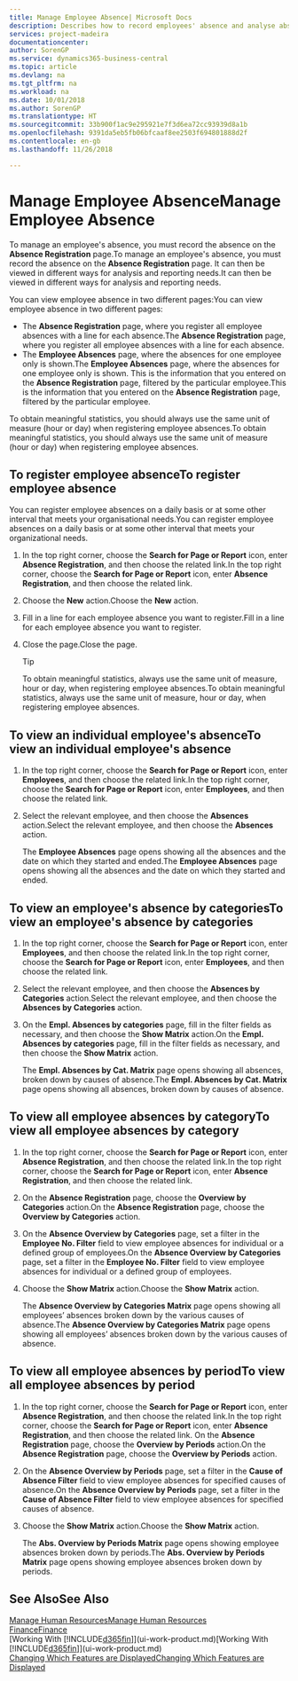 ```yaml
---
title: Manage Employee Absence| Microsoft Docs
description: Describes how to record employees' absence and analyse absence statistics.
services: project-madeira
documentationcenter: 
author: SorenGP
ms.service: dynamics365-business-central
ms.topic: article
ms.devlang: na
ms.tgt_pltfrm: na
ms.workload: na
ms.date: 10/01/2018
ms.author: SorenGP
ms.translationtype: HT
ms.sourcegitcommit: 33b900f1ac9e295921e7f3d6ea72cc93939d8a1b
ms.openlocfilehash: 9391da5eb5fb06bfcaaf8ee2503f694801888d2f
ms.contentlocale: en-gb
ms.lasthandoff: 11/26/2018

---
```

# <a name="manage-employee-absence"></a><span data-ttu-id="633c8-103">Manage Employee Absence</span><span class="sxs-lookup"><span data-stu-id="633c8-103">Manage Employee Absence</span></span>
<span data-ttu-id="633c8-104">To manage an employee's absence, you must record the absence on the **Absence Registration** page.</span><span class="sxs-lookup"><span data-stu-id="633c8-104">To manage an employee's absence, you must record the absence on the **Absence Registration** page.</span></span> <span data-ttu-id="633c8-105">It can then be viewed in different ways for analysis and reporting needs.</span><span class="sxs-lookup"><span data-stu-id="633c8-105">It can then be viewed in different ways for analysis and reporting needs.</span></span>

<span data-ttu-id="633c8-106">You can view employee absence in two different pages:</span><span class="sxs-lookup"><span data-stu-id="633c8-106">You can view employee absence in two different pages:</span></span>

* <span data-ttu-id="633c8-107">The **Absence Registration** page, where you register all employee absences with a line for each absence.</span><span class="sxs-lookup"><span data-stu-id="633c8-107">The **Absence Registration** page, where you register all employee absences with a line for each absence.</span></span>
* <span data-ttu-id="633c8-108">The **Employee Absences** page, where the absences for one employee only is shown.</span><span class="sxs-lookup"><span data-stu-id="633c8-108">The **Employee Absences** page, where the absences for one employee only is shown.</span></span> <span data-ttu-id="633c8-109">This is the information that you entered on the **Absence Registration** page, filtered by the particular employee.</span><span class="sxs-lookup"><span data-stu-id="633c8-109">This is the information that you entered on the **Absence Registration** page, filtered by the particular employee.</span></span>

<span data-ttu-id="633c8-110">To obtain meaningful statistics, you should always use the same unit of measure (hour or day) when registering employee absences.</span><span class="sxs-lookup"><span data-stu-id="633c8-110">To obtain meaningful statistics, you should always use the same unit of measure (hour or day) when registering employee absences.</span></span>

## <a name="to-register-employee-absence"></a><span data-ttu-id="633c8-111">To register employee absence</span><span class="sxs-lookup"><span data-stu-id="633c8-111">To register employee absence</span></span>
<span data-ttu-id="633c8-112">You can register employee absences on a daily basis or at some other interval that meets your organisational needs.</span><span class="sxs-lookup"><span data-stu-id="633c8-112">You can register employee absences on a daily basis or at some other interval that meets your organizational needs.</span></span>

1. <span data-ttu-id="633c8-113">In the top right corner, choose the **Search for Page or Report** icon, enter **Absence Registration**, and then choose the related link.</span><span class="sxs-lookup"><span data-stu-id="633c8-113">In the top right corner, choose the **Search for Page or Report** icon, enter **Absence Registration**, and then choose the related link.</span></span>
2. <span data-ttu-id="633c8-114">Choose the **New** action.</span><span class="sxs-lookup"><span data-stu-id="633c8-114">Choose the **New** action.</span></span>
3. <span data-ttu-id="633c8-115">Fill in a line for each employee absence you want to register.</span><span class="sxs-lookup"><span data-stu-id="633c8-115">Fill in a line for each employee absence you want to register.</span></span>
4. <span data-ttu-id="633c8-116">Close the page.</span><span class="sxs-lookup"><span data-stu-id="633c8-116">Close the page.</span></span>

    > [!Tip]
    > <span data-ttu-id="633c8-117">To obtain meaningful statistics, always use the same unit of measure, hour or day, when registering employee absences.</span><span class="sxs-lookup"><span data-stu-id="633c8-117">To obtain meaningful statistics, always use the same unit of measure, hour or day, when registering employee absences.</span></span>

## <a name="to-view-an-individual-employees-absence"></a><span data-ttu-id="633c8-118">To view an individual employee's absence</span><span class="sxs-lookup"><span data-stu-id="633c8-118">To view an individual employee's absence</span></span>
1. <span data-ttu-id="633c8-119">In the top right corner, choose the **Search for Page or Report** icon, enter **Employees**, and then choose the related link.</span><span class="sxs-lookup"><span data-stu-id="633c8-119">In the top right corner, choose the **Search for Page or Report** icon, enter **Employees**, and then choose the related link.</span></span>
2. <span data-ttu-id="633c8-120">Select the relevant employee, and then choose the **Absences** action.</span><span class="sxs-lookup"><span data-stu-id="633c8-120">Select the relevant employee, and then choose the **Absences** action.</span></span>

    <span data-ttu-id="633c8-121">The **Employee Absences** page opens showing all the absences and the date on which they started and ended.</span><span class="sxs-lookup"><span data-stu-id="633c8-121">The **Employee Absences** page opens showing all the absences and the date on which they started and ended.</span></span>

## <a name="to-view-an-employees-absence-by-categories"></a><span data-ttu-id="633c8-122">To view an employee's absence by categories</span><span class="sxs-lookup"><span data-stu-id="633c8-122">To view an employee's absence by categories</span></span>
1. <span data-ttu-id="633c8-123">In the top right corner, choose the **Search for Page or Report** icon, enter **Employees**, and then choose the related link.</span><span class="sxs-lookup"><span data-stu-id="633c8-123">In the top right corner, choose the **Search for Page or Report** icon, enter **Employees**, and then choose the related link.</span></span>
2. <span data-ttu-id="633c8-124">Select the relevant employee, and then choose the **Absences by Categories** action.</span><span class="sxs-lookup"><span data-stu-id="633c8-124">Select the relevant employee, and then choose the **Absences by Categories** action.</span></span>
3. <span data-ttu-id="633c8-125">On the **Empl. Absences by categories** page, fill in the filter fields as necessary, and then choose the **Show Matrix** action.</span><span class="sxs-lookup"><span data-stu-id="633c8-125">On the **Empl. Absences by categories** page, fill in the filter fields as necessary, and then choose the **Show Matrix** action.</span></span>

    <span data-ttu-id="633c8-126">The **Empl. Absences by Cat. Matrix** page opens showing all absences, broken down by causes of absence.</span><span class="sxs-lookup"><span data-stu-id="633c8-126">The **Empl. Absences by Cat. Matrix** page opens showing all absences, broken down by causes of absence.</span></span>

## <a name="to-view-all-employee-absences-by-category"></a><span data-ttu-id="633c8-127">To view all employee absences by category</span><span class="sxs-lookup"><span data-stu-id="633c8-127">To view all employee absences by category</span></span>
1. <span data-ttu-id="633c8-128">In the top right corner, choose the **Search for Page or Report** icon, enter **Absence Registration**, and then choose the related link.</span><span class="sxs-lookup"><span data-stu-id="633c8-128">In the top right corner, choose the **Search for Page or Report** icon, enter **Absence Registration**, and then choose the related link.</span></span>
2. <span data-ttu-id="633c8-129">On the **Absence Registration** page, choose the **Overview by Categories** action.</span><span class="sxs-lookup"><span data-stu-id="633c8-129">On the **Absence Registration** page, choose the **Overview by Categories** action.</span></span>
3. <span data-ttu-id="633c8-130">On the **Absence Overview by Categories** page, set a filter in the **Employee No. Filter** field to view employee absences for individual or a defined group of employees.</span><span class="sxs-lookup"><span data-stu-id="633c8-130">On the **Absence Overview by Categories** page, set a filter in the **Employee No. Filter** field to view employee absences for individual or a defined group of employees.</span></span>
4. <span data-ttu-id="633c8-131">Choose the **Show Matrix** action.</span><span class="sxs-lookup"><span data-stu-id="633c8-131">Choose the **Show Matrix** action.</span></span>

    <span data-ttu-id="633c8-132">The **Absence Overview by Categories Matrix** page opens showing all employees’ absences broken down by the various causes of absence.</span><span class="sxs-lookup"><span data-stu-id="633c8-132">The **Absence Overview by Categories Matrix** page opens showing all employees’ absences broken down by the various causes of absence.</span></span>

## <a name="to-view-all-employee-absences-by-period"></a><span data-ttu-id="633c8-133">To view all employee absences by period</span><span class="sxs-lookup"><span data-stu-id="633c8-133">To view all employee absences by period</span></span>
1. <span data-ttu-id="633c8-134">In the top right corner, choose the **Search for Page or Report** icon, enter **Absence Registration**, and then choose the related link.</span><span class="sxs-lookup"><span data-stu-id="633c8-134">In the top right corner, choose the **Search for Page or Report** icon, enter **Absence Registration**, and then choose the related link.</span></span>
   <span data-ttu-id="633c8-135">On the **Absence Registration** page, choose the **Overview by Periods** action.</span><span class="sxs-lookup"><span data-stu-id="633c8-135">On the **Absence Registration** page, choose the **Overview by Periods** action.</span></span>
2. <span data-ttu-id="633c8-136">On the **Absence Overview by Periods** page, set a filter in the **Cause of Absence Filter** field to view employee absences for specified causes of absence.</span><span class="sxs-lookup"><span data-stu-id="633c8-136">On the **Absence Overview by Periods** page, set a filter in the **Cause of Absence Filter** field to view employee absences for specified causes of absence.</span></span>
3. <span data-ttu-id="633c8-137">Choose the **Show Matrix** action.</span><span class="sxs-lookup"><span data-stu-id="633c8-137">Choose the **Show Matrix** action.</span></span>

    <span data-ttu-id="633c8-138">The **Abs. Overview by Periods Matrix** page opens showing employee absences broken down by periods.</span><span class="sxs-lookup"><span data-stu-id="633c8-138">The **Abs. Overview by Periods Matrix** page opens showing employee absences broken down by periods.</span></span>

## <a name="see-also"></a><span data-ttu-id="633c8-139">See Also</span><span class="sxs-lookup"><span data-stu-id="633c8-139">See Also</span></span>
[<span data-ttu-id="633c8-140">Manage Human Resources</span><span class="sxs-lookup"><span data-stu-id="633c8-140">Manage Human Resources</span></span>](hr-manage-human-resources.md)  
[<span data-ttu-id="633c8-141">Finance</span><span class="sxs-lookup"><span data-stu-id="633c8-141">Finance</span></span>](finance.md)  
<span data-ttu-id="633c8-142">[Working With [!INCLUDE[d365fin](includes/d365fin_md.md)]](ui-work-product.md)</span><span class="sxs-lookup"><span data-stu-id="633c8-142">[Working With [!INCLUDE[d365fin](includes/d365fin_md.md)]](ui-work-product.md)</span></span>  
[<span data-ttu-id="633c8-143">Changing Which Features are Displayed</span><span class="sxs-lookup"><span data-stu-id="633c8-143">Changing Which Features are Displayed</span></span>](ui-experiences.md)

